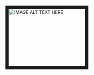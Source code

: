 <a href="http://www.youtube.com/watch?feature=player_embedded&v=YOUTUBE_VIDEO_ID_HERE
" target="_blank"><img src="https://youtu.be/T0DcHL6kEPE" 
alt="IMAGE ALT TEXT HERE" width="240" height="180" border="10" /></a>
